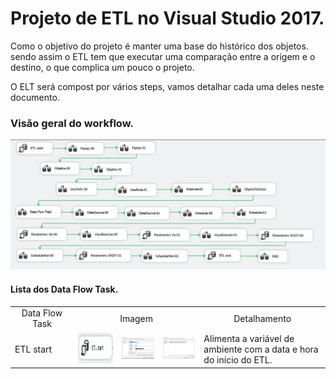 # Projeto de ETL no Visual Studio 2017.

Como o objetivo do projeto é manter uma base do histórico dos objetos. sendo assim o ETL tem que executar uma comparação entre a origem e o destino, o que complica um pouco o projeto.

O ELT será compost por vários steps, vamos detalhar cada uma deles neste documento.

### Visão geral do workflow.
![alt text](https://github.com/maxabelardo/MonitorPowerBIReportServer/blob/main/ETL-visualStudio/00-Projeto.PNG?raw=true)


#### Lista dos Data Flow Task.
<table>
  <tr align="center">
    <td width="20%">Data Flow Task</td>
    <td colspan="3" width="40%">Imagem</td>
    <td width="40%">Detalhamento</td>
  </tr>    
  <tr>
    <td>ETL start</td>
    <td><img src="https://github.com/maxabelardo/MonitorPowerBIReportServer/blob/main/ETL-visualStudio/000-etlStart.PNG" height="50" width="1000"></td>
    <td><img src="https://github.com/maxabelardo/MonitorPowerBIReportServer/blob/main/ETL-visualStudio/001-etlStart.PNG"></td>
    <td><img src="https://github.com/maxabelardo/MonitorPowerBIReportServer/blob/main/ETL-visualStudio/002-etlStart.PNG"></td>
    <td>Alimenta a variável de ambiente com a data e hora do início do ETL.</td>
  </tr>
</table>
